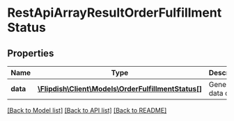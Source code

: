# RestApiArrayResultOrderFulfillmentStatus

## Properties
Name | Type | Description | Notes
------------ | ------------- | ------------- | -------------
**data** | [**\Flipdish\\Client\Models\OrderFulfillmentStatus[]**](OrderFulfillmentStatus.md) | Generic data object. | 

[[Back to Model list]](../README.md#documentation-for-models) [[Back to API list]](../README.md#documentation-for-api-endpoints) [[Back to README]](../README.md)


